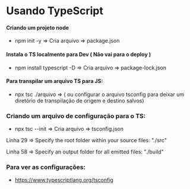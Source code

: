 # Usando TypeScript

#### Criando um projeto node
- npm init -y => Cria arquivo => package.json

#### Instala o TS localmente para Dev ( Não vai para o deploy )
- npm install typescript -D => Cria arquivo => package-lock.json

#### Para transpilar um arquivo TS para JS:
- npx tsc ./arquivo => ( ou configurar o arquivo tsconfig para deixar um diretório de transpilação de origem e destino salvos)

### Criando um arquivo de configuração para o TS:
 - npx tsc --init => Cria arquivo => tsconfig.json

Linha 29 => Specify the root folder within your source files: "./src"

Linha 58 => Specify an output folder for all emitted files: "./build"


### Para ver as configurações:
- https://www.typescriptlang.org/tsconfig